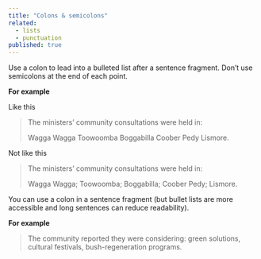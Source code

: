 ```yaml
---
title: "Colons & semicolons"
related: 
  - lists
  - punctuation
published: true
---
```


Use a colon to lead into a bulleted list after a sentence fragment. Don’t use semicolons at the end of each point.

**For example**

Like this

> The ministers’ community consultations were held in: 
> 
> Wagga Wagga
> Toowoomba
> Boggabilla
> Coober Pedy
> Lismore.

Not like this

> The ministers’ community consultations were held in:
>
> Wagga Wagga;
> Toowoomba;
> Boggabilla;
> Coober Pedy;
> Lismore.

You can use a colon in a sentence fragment (but bullet lists are more accessible and long sentences can reduce readability).

**For example**

> The community reported they were considering: green solutions, cultural festivals, bush-regeneration programs.
